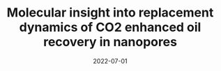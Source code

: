 ---
title: "Molecular insight into replacement dynamics of CO2 enhanced oil recovery in nanopores"
collection: publications
permalink: /publication/2022-07-01-Molecular-insight-into-replacement-dynamics-of-CO2-enhanced-oil-recovery-in-nanopores
date: 2022-07-01
venue: 'Chemical Engineering Journal'
paperurl: 'https://doi.org/10.1016%2Fj.cej.2022.135796'
citation: 'Runxi Wang, <strong>Sheng Bi</strong>, Zhaoli Guo, Guang Feng&quot;Molecular insight into replacement dynamics of CO2 enhanced oil recovery in nanopores.&quot; Chemical Engineering Journal, 2022.'
---